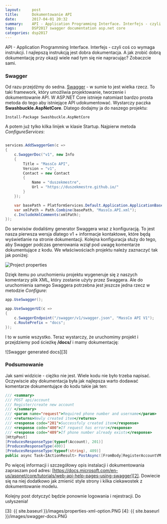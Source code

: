 ```yaml
---
layout:     post
title:      Dokumentowanie API
date:       2017-04-01 20:32
summary:    API - Application Programming Interface. Interfejs - czyli coś co wymaga instrukcji. I najlepszą instrukcją jest dobra dokumentacja. A jak zrobić dobrą dokumentację przy okazji wiele nad tym się nie napracując? Zobaczcie sami.
tags:       DSP2017 swagger documentation asp.net core
categories: dsp2017
---
```


API - Application Programming Interface. Interfejs - czyli coś co wymaga instrukcji. I najlepszą instrukcją jest dobra dokumentacja. A jak zrobić dobrą dokumentację przy okazji wiele nad tym się nie napracując? Zobaczcie sami.

### Swagger ###

Od razu przejdźmy do sedna. [Swagger][1] - w sumie to jest wielka rzecz. To taki framework, który umożliwia projektowanie, tworzenie i dokumentowanie API. W ASP.NET Core istnieje natomiast bardzo prosta metoda do tego aby istniejące API udokumentować. Wystarczy paczka **Swashbuckle.AspNetCore**. Dlatego dodajmy ja do naszego projektu:

```
Install-Package Swashbuckle.AspNetCore
```

A potem już tylko kilka linijek w klasie Startup. Najpierw metoda *ConfigureServices*:

```csharp

services.AddSwaggerGen(c =>
{
    c.SwaggerDoc("v1", new Info
    {
        Title = "MassCo API",
        Version = "v1",
        Contact = new Contact
        {
            Name = "duszekmestre",
            Url = "https://duszekmestre.github.io/"
        }
    });

    var basePath = PlatformServices.Default.Application.ApplicationBasePath;
    var xmlPath = Path.Combine(basePath, "MassCo.API.xml");
    c.IncludeXmlComments(xmlPath);
});

```

Do serwisów dodaliśmy generator Swaggera wraz z konfiguracją. To jest nasza pierwsza wersja dlatego v1 + informacje kontaktowe, które będą wyświetlanie na stronie dokumentacji. Kolejna konfiguracja służy do tego, aby Swagger podczas generowania wziął pod uwagę komentarze dokumentujące z kodu. We właściwościach projektu należy zaznaczyć tak jak poniżej:

![Project properties][2]

Dzięk itemu po uruchomieniu projektu wygeneruje się z naszych komentarzy plik XML, który zostanie użyty przez Swaggera. Ale do uruchomienia samego Swaggera potrzebna jest jeszcze jedna rzecz w metodzie *Configure*:

```csharp
app.UseSwagger();

app.UseSwaggerUI(c =>
{
    c.SwaggerEndpoint("/swagger/v1/swagger.json", "MassCo API V1");
    c.RoutePrefix = "docs";
});
```

I to w sumie wszystko. Teraz wystarczy, że uruchomimy projekt i przejdziemy pod ścieżkę **/docs/** i mamy dokumentację:

![Swagger generated docs][3]

### Podsumowanie ###

Jak sami widzicie - ciężko nie jest. Wiele kodu nie było trzeba napisać. Oczywiscie aby dokumentacja była jak najlepsza warto dodawać komentarze dokumentujące do kodu takie jak ten:

```csharp
/// <summary>
/// POST api/account
/// Register/create new account
/// </summary>
/// <param name="request">Required phone number and username</param>
/// <returns>Newly created item</returns>
/// <response code="201">Successfuly created item</response>
/// <response code="400">If request has errors</response>
/// <response code="409">If phone number already exists</response>
[HttpPost]
[ProducesResponseType(typeof(Account), 201)]
[ProducesResponseType(400)]
[ProducesResponseType(typeof(string), 409)]
public async Task<IActionResult> PostAsync([FromBody]RegisterAccountVM request)
```

Po więcej informacji i szczegółowy opis instalacji i dokumentowania zapraszam pod adres: [https://docs.microsoft.com/en-us/aspnet/core/tutorials/web-api-help-pages-using-swagger][2]. Dowiecie się na niej dodatkowo jak zmienić style strony i kilka ciekawostek z dokumentowanie modelu.

Kolejny post dotyczyć będzie ponownie logowania i rejestracji. Do usłyszenia!


  [1]: http://swagger.io/
  [2]: https://docs.microsoft.com/en-us/aspnet/core/tutorials/web-api-help-pages-using-swagger
  [3]: {{ site.baseurl }}/images/properties-xml-option.PNG
  [4]: {{ site.baseurl }}/images/swagger-docs.PNG